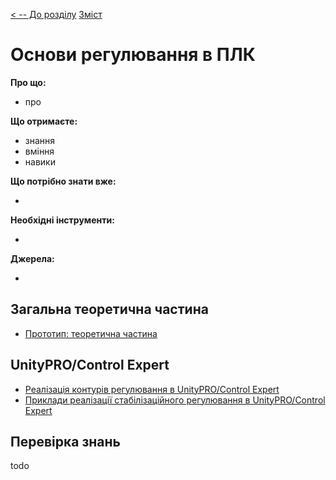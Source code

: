 [< -- До розділу](../README.md)         [Зміст](../../contents.md)

# Основи регулювання в ПЛК

**Про що:**

- про 

**Що отримаєте:**

- знання 
- вміння 
- навики 

**Що потрібно знати вже:**

- 

**Необхідні інструменти:**

- 

**Джерела:** 

- 

## Загальна теоретична частина

- [Прототип: теоретична частина](teor.md)

## UnityPRO/Control Expert

- [Реалізація контурів регулювання в  UnityPRO/Control Expert](teorun.md)
- [Приклади реалізації стабілізаційного регулювання в  UnityPRO/Control Expert](exampleun.md)



## Перевірка знань

todo